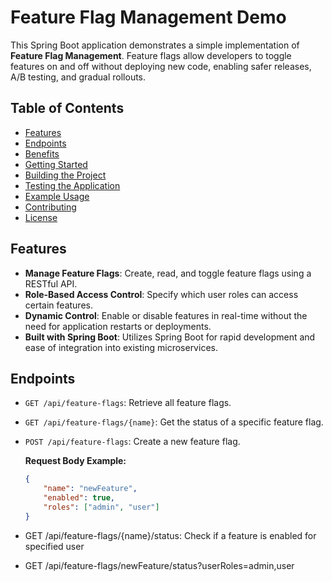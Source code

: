 # Feature Flag Management Demo

This Spring Boot application demonstrates a simple implementation of **Feature Flag Management**. Feature flags allow developers to toggle features on and off without deploying new code, enabling safer releases, A/B testing, and gradual rollouts.

## Table of Contents

- [Features](#features)
- [Endpoints](#endpoints)
- [Benefits](#benefits)
- [Getting Started](#getting-started)
- [Building the Project](#building-the-project)
- [Testing the Application](#testing-the-application)
- [Example Usage](#example-usage)
- [Contributing](#contributing)
- [License](#license)

## Features

- **Manage Feature Flags**: Create, read, and toggle feature flags using a RESTful API.
- **Role-Based Access Control**: Specify which user roles can access certain features.
- **Dynamic Control**: Enable or disable features in real-time without the need for application restarts or deployments.
- **Built with Spring Boot**: Utilizes Spring Boot for rapid development and ease of integration into existing microservices.

## Endpoints

- `GET /api/feature-flags`: Retrieve all feature flags.
  
- `GET /api/feature-flags/{name}`: Get the status of a specific feature flag.
  
- `POST /api/feature-flags`: Create a new feature flag.

  **Request Body Example:**
  ```json
  {
      "name": "newFeature",
      "enabled": true,
      "roles": ["admin", "user"]
  }
- GET /api/feature-flags/{name}/status: Check if a feature is enabled for specified user
- GET /api/feature-flags/newFeature/status?userRoles=admin,user
